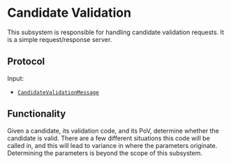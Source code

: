 # Candidate Validation

This subsystem is responsible for handling candidate validation requests. It is a simple request/response server.

## Protocol

Input:

- [`CandidateValidationMessage`](../../type-definitions.html#validation-request-type)

## Functionality

Given a candidate, its validation code, and its PoV, determine whether the candidate is valid. There are a few different situations this code will be called in, and this will lead to variance in where the parameters originate. Determining the parameters is beyond the scope of this subsystem.
